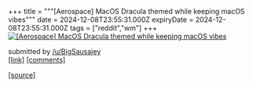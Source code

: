 +++
title = """[Aerospace] MacOS Dracula themed while keeping macOS vibes"""
date = 2024-12-08T23:55:31.000Z
expiryDate = 2024-12-08T23:55:31.000Z
tags = ["reddit","wm"]
+++
[![[Aerospace] MacOS Dracula themed while keeping macOS vibes](https://b.thumbs.redditmedia.com/XUsRTw6M3WJatee5mN0KSATI94sY-JH7PKoC58V7oCU.jpg "[Aerospace] MacOS Dracula themed while keeping macOS vibes")](https://www.reddit.com/r/unixporn/comments/1h9whiv/aerospace_macos_dracula_themed_while_keeping/)

submitted by [/u/BigSausajey](https://www.reddit.com/user/BigSausajey)  
[\[link\]](https://www.reddit.com/gallery/1h9whiv) [\[comments\]](https://www.reddit.com/r/unixporn/comments/1h9whiv/aerospace_macos_dracula_themed_while_keeping/)

[[source]](https://www.reddit.com/r/unixporn/comments/1h9whiv/aerospace_macos_dracula_themed_while_keeping/)
